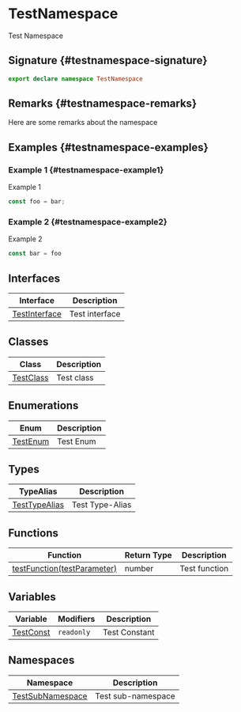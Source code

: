 # TestNamespace

Test Namespace

## Signature {#testnamespace-signature}

```typescript
export declare namespace TestNamespace
```

## Remarks {#testnamespace-remarks}

Here are some remarks about the namespace

## Examples {#testnamespace-examples}

### Example 1 {#testnamespace-example1}

Example 1

```typescript
const foo = bar;
```

### Example 2 {#testnamespace-example2}

Example 2

```javascript
const bar = foo
```

## Interfaces

| Interface | Description |
| --- | --- |
| [TestInterface](docs/simple-suite-test/testnamespace-testinterface-interface) | Test interface |

## Classes

| Class | Description |
| --- | --- |
| [TestClass](docs/simple-suite-test/testnamespace-testclass-class) | Test class |

## Enumerations

| Enum | Description |
| --- | --- |
| [TestEnum](docs/simple-suite-test/testnamespace-testenum-enum) | Test Enum |

## Types

| TypeAlias | Description |
| --- | --- |
| [TestTypeAlias](docs/simple-suite-test/testnamespace-testtypealias-typealias) | Test Type-Alias |

## Functions

| Function | Return Type | Description |
| --- | --- | --- |
| [testFunction(testParameter)](docs/simple-suite-test/testnamespace-testfunction-function) | number | Test function |

## Variables

| Variable | Modifiers | Description |
| --- | --- | --- |
| [TestConst](docs/simple-suite-test/testnamespace-testconst-variable) | `readonly` | Test Constant |

## Namespaces

| Namespace | Description |
| --- | --- |
| [TestSubNamespace](docs/simple-suite-test/testnamespace-testsubnamespace-namespace) | Test sub-namespace |

